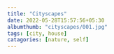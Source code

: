 ```yaml
---
title: "Cityscapes"
date: 2022-05-28T15:57:56+05:30
albumthumb: "cityscapes/001.jpg"
tags: [city, house]
catagories: [nature, self]
---
```

